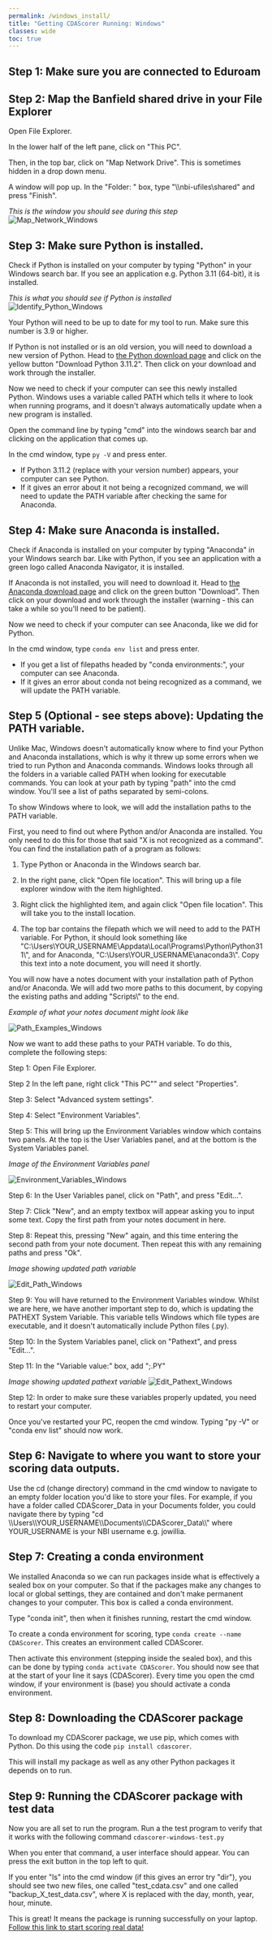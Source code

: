 ```yaml
---
permalink: /windows_install/
title: "Getting CDAScorer Running: Windows"
classes: wide
toc: true
---
```


## Step 1: Make sure you are connected to Eduroam

## Step 2: Map the Banfield shared drive in your File Explorer

Open File Explorer.

In the lower half of the left pane, click on "This PC".

Then, in the top bar, click on "Map Network Drive". This is sometimes hidden in a drop down menu.

A window will pop up. In the "Folder: " box, type "\\\\nbi-ufiles\\shared" and press "Finish".

*This is the window you should see during this step*
![Map_Network_Windows](./images/Map_Network_Windows.png)

## Step 3: Make sure Python is installed.

Check if Python is installed on your computer by typing "Python" in your Windows search bar. If you see an application e.g. Python 3.11 (64-bit), it is installed.

*This is what you should see if Python is installed*
![Identify_Python_Windows](./images/Identify_Python_Windows.png)

Your Python will need to be up to date for my tool to run. Make sure this number is 3.9 or higher.

If Python is not installed or is an old version, you will need to download a new version of Python. Head to [the Python download page](https://python.org/downloads/) and click on the yellow button "Download Python 3.11.2". Then click on your download and work through the installer.

Now we need to check if your computer can see this newly installed Python. Windows uses a variable called PATH which tells it where to look when running programs, and it doesn't always automatically update when a new program is installed.

Open the command line by typing "cmd" into the windows search bar and clicking on the application that comes up.

In the cmd window, type ```py -V``` and press enter.
- If Python 3.11.2 (replace with your version number) appears, your computer can see Python.
- If it gives an error about it not being a recognized command, we will need to update the PATH variable after checking the same for Anaconda.


## Step 4: Make sure Anaconda is installed.

Check if Anaconda is installed on your computer by typing "Anaconda" in your Windows search bar. Like with Python, if you see an application with a green logo called Anaconda Navigator, it is installed.

If Anaconda is not installed, you will need to download it. Head to [the Anaconda download page](https://www.anaconda.com/products/distribution) and click on the green button "Download". Then click on your download and work through the installer (warning - this can take a while so you'll need to be patient).

Now we need to check if your computer can see Anaconda, like we did for Python.

In the cmd window, type ```conda env list``` and press enter.
- If you get a list of filepaths headed by "conda environments:", your computer can see Anaconda.
- If it gives an error about conda not being recognized as a command, we will update the PATH variable.


## Step 5 (Optional - see steps above): Updating the PATH variable.

Unlike Mac, Windows doesn't automatically know where to find your Python and Anaconda installations, which is why it threw up some errors when we tried to run Python and Anaconda commands. Windows looks through all the folders in a variable called PATH when looking for executable commands. You can look at your path by typing "path" into the cmd window. You'll see a list of paths separated by semi-colons.

To show Windows where to look, we will add the installation paths to the PATH variable.

First, you need to find out where Python and/or Anaconda are installed. You only need to do this for those that said "X is not recognized as a command". You can find the installation path of a program as follows:

1. Type Python or Anaconda in the Windows search bar.

2. In the right pane, click "Open file location". This will bring up a file explorer window with the item highlighted.

3. Right click the highlighted item, and again click "Open file location". This will take you to the install location.

4. The top bar contains the filepath which we will need to add to the PATH variable. For Python, it should look something like "C:\\Users\\YOUR_USERNAME\\Appdata\\Local\\Programs\\Python\\Python311\\", and for Anaconda, "C:\\Users\\YOUR_USERNAME\\anaconda3\\". Copy this text into a note document, you will need it shortly.

You will now have a notes document with your installation path of Python and/or Anaconda. We will add two more paths to this document, by copying the existing paths and adding "Scripts\\" to the end.

*Example of what your notes document might look like*

![Path_Examples_Windows](./images/Path_Examples_Windows.png)

Now we want to add these paths to your PATH variable. To do this, complete the following steps:

Step 1: Open File Explorer.

Step 2 In the left pane, right click "This PC"" and select "Properties".

Step 3: Select "Advanced system settings".

Step 4: Select "Environment Variables".

Step 5: This will bring up the Environment Variables window which contains two panels. At the top is the User Variables panel, and at the bottom is the System Variables panel.

*Image of the Environment Variables panel*

![Environment_Variables_Windows](./images/Environment_Variables_Windows.png)

Step 6: In the User Variables panel, click on "Path", and press "Edit...".

Step 7: Click "New", and an empty textbox will appear asking you to input some text. Copy the first path from your notes document in here.

Step 8: Repeat this, pressing "New" again, and this time entering the second path from your note document. Then repeat this with any remaining paths and press "Ok".

*Image showing updated path variable*

![Edit_Path_Windows](./images/Edit_Path_Windows.png)

Step 9: You will have returned to the Environment Variables window. Whilst we are here, we have another important step to do, which is updating the PATHEXT System Variable. This variable tells Windows which file types are executable, and it doesn't automatically include Python files (.py).

Step 10: In the System Variables panel, click on "Pathext", and press "Edit...".

Step 11: In the "Variable value:" box, add ";.PY"

*Image showing updated pathext variable*
![Edit_Pathext_Windows](./images/Edit_Pathext_Windows.png)

Step 12: In order to make sure these variables properly updated, you need to restart your computer.

Once you've restarted your PC, reopen the cmd window. Typing "py -V" or "conda env list" should now work.

## Step 6: Navigate to where you want to store your scoring data outputs.

Use the cd (change directory) command in the cmd window to navigate to an empty folder location you'd like to store your files. For example, if you have a folder called CDAScorer_Data in your Documents folder, you could navigate there by typing "cd \\\\Users\\\\YOUR_USERNAME\\\\Documents\\\\CDAScorer_Data\\\\" where YOUR_USERNAME is your NBI username e.g. jowillia.

## Step 7: Creating a conda environment

We installed Anaconda so we can run packages inside what is effectively a sealed box on your computer. So that if the packages make any changes to local or global settings, they are contained and don't make permanent changes to your computer. This box is called a conda environment.

Type "conda init", then when it finishes running, restart the cmd window.

To create a conda environment for scoring, type ```conda create --name CDAScorer```. This creates an environment called CDAScorer.

Then activate this environment (stepping inside the sealed box), and this can be done by typing ```conda activate CDAScorer```. You should now see that at the start of your line it says (CDAScorer). Every time you open the cmd window, if your environment is (base) you should activate a conda environment.

## Step 8: Downloading the CDAScorer package

To download my CDAScorer package, we use pip, which comes with Python. Do this using the code ```pip install cdascorer```.

This will install my package as well as any other Python packages it depends on to run.

## Step 9: Running the CDAScorer package with test data

Now you are all set to run the program. Run a the test program to verify that it works with the following command ```cdascorer-windows-test.py```

When you enter that command, a user interface should appear. You can press the exit button in the top left to quit.

If you enter "ls" into the cmd window (if this gives an error try "dir"), you should see two new files, one called "test_cdata.csv" and one called "backup_X_test_data.csv", where X is replaced with the day, month, year, hour, minute.

This is great! It means the package is running successfully on your laptop. [Follow this link to start scoring real data!](https://joshuandwilliams.github.io/CDAScorer/scoring_meeting/)
